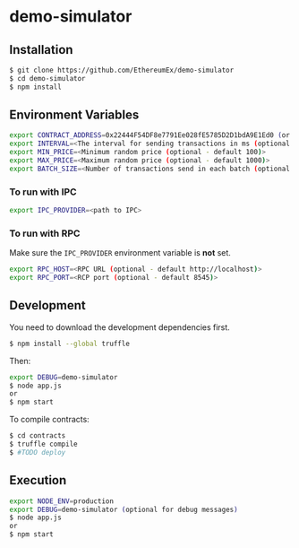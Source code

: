 # demo-simulator

## Installation
```bash
$ git clone https://github.com/EthereumEx/demo-simulator
$ cd demo-simulator
$ npm install
```
## Environment Variables
```bash
export CONTRACT_ADDRESS=0x22444F54DF8e7791Ee028fE5785D2D1bdA9E1Ed0 (or the address of the deployed notification contract)
export INTERVAL=<The interval for sending transactions in ms (optional - default 30000)>
export MIN_PRICE=<Minimum random price (optional - default 100)>
export MAX_PRICE=<Maximum random price (optional - default 1000)>
export BATCH_SIZE=<Number of transactions send in each batch (optional - default 5)>
```

### To run with IPC
```bash
export IPC_PROVIDER=<path to IPC>
```

### To run with RPC
Make sure the `IPC_PROVIDER` environment variable is **not** set.

```bash
export RPC_HOST=<RPC URL (optional - default http://localhost)>
export RPC_PORT=<RCP port (optional - default 8545)>
```

## Development
You need to download the development dependencies first.

```bash
$ npm install --global truffle
```

Then:

```bash
export DEBUG=demo-simulator
$ node app.js
or
$ npm start 
```

To compile contracts:

```bash
$ cd contracts
$ truffle compile
$ #TODO deploy
```

## Execution
```bash
export NODE_ENV=production
export DEBUG=demo-simulator (optional for debug messages)
$ node app.js
or
$ npm start
```
